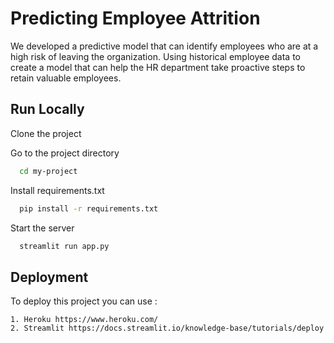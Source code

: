 
# Predicting Employee Attrition

We developed a predictive model that can identify employees who are at a high risk of leaving the organization. Using historical employee data to create a model that can help the HR department take proactive steps to retain valuable employees.


## Run Locally

Clone the project

Go to the project directory

```bash
  cd my-project
```

Install requirements.txt

```bash
  pip install -r requirements.txt
```

Start the server

```bash
  streamlit run app.py
```


## Deployment

To deploy this project you can use :

    1. Heroku https://www.heroku.com/
    2. Streamlit https://docs.streamlit.io/knowledge-base/tutorials/deploy






